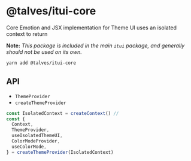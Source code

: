 
# @talves/itui-core

Core Emotion and JSX implementation for Theme UI uses an isolated context to return 

**Note:** *This package is included in the main `itui` package, and generally should not be used on its own.*

```sh
yarn add @talves/itui-core
```

## API

- `ThemeProvider`
- `createThemeProvider`

```js
const IsolatedContext = createContext() // 
const {
  Context,
  ThemeProvider,
  useIsolatedThemeUI,
  ColorModeProvider,
  useColorMode,
} = createThemeProvider(IsolatedContext)
```
